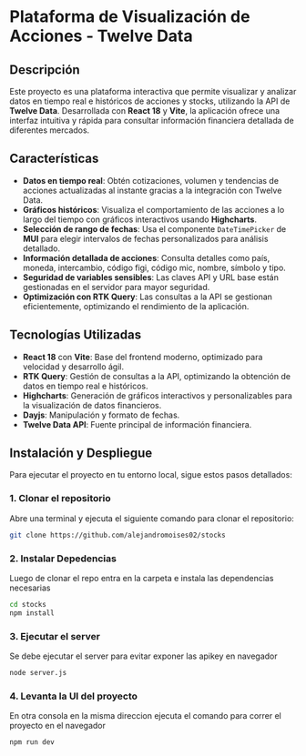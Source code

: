 # Plataforma de Visualización de Acciones - Twelve Data

## Descripción

Este proyecto es una plataforma interactiva que permite visualizar y analizar datos en tiempo real e históricos de acciones y stocks, utilizando la API de **Twelve Data**. Desarrollada con **React 18** y **Vite**, la aplicación ofrece una interfaz intuitiva y rápida para consultar información financiera detallada de diferentes mercados.

## Características

- **Datos en tiempo real**: Obtén cotizaciones, volumen y tendencias de acciones actualizadas al instante gracias a la integración con Twelve Data.
- **Gráficos históricos**: Visualiza el comportamiento de las acciones a lo largo del tiempo con gráficos interactivos usando **Highcharts**.
- **Selección de rango de fechas**: Usa el componente `DateTimePicker` de **MUI** para elegir intervalos de fechas personalizados para análisis detallado.
- **Información detallada de acciones**: Consulta detalles como país, moneda, intercambio, código figi, código mic, nombre, símbolo y tipo.
- **Seguridad de variables sensibles**: Las claves API y URL base están gestionadas en el servidor para mayor seguridad.
- **Optimización con RTK Query**: Las consultas a la API se gestionan eficientemente, optimizando el rendimiento de la aplicación.

## Tecnologías Utilizadas

- **React 18** con **Vite**: Base del frontend moderno, optimizado para velocidad y desarrollo ágil.
- **RTK Query**: Gestión de consultas a la API, optimizando la obtención de datos en tiempo real e históricos.
- **Highcharts**: Generación de gráficos interactivos y personalizables para la visualización de datos financieros.
- **Dayjs**: Manipulación y formato de fechas.
- **Twelve Data API**: Fuente principal de información financiera.

## Instalación y Despliegue

Para ejecutar el proyecto en tu entorno local, sigue estos pasos detallados:

### 1. Clonar el repositorio

Abre una terminal y ejecuta el siguiente comando para clonar el repositorio:

```bash
git clone https://github.com/alejandromoises02/stocks
```
### 2. Instalar Depedencias
Luego de clonar el repo entra en la carpeta e instala las dependencias necesarias
```bash
cd stocks
npm install
```

### 3. Ejecutar el server
Se debe ejecutar el server para evitar exponer las apikey en navegador
```bash
node server.js
```

### 4. Levanta la UI del proyecto
En otra consola en la misma direccion ejecuta el comando para correr el proyecto en el navegador
```bash
npm run dev
```
